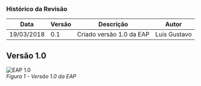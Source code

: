 ### Histórico da Revisão
| Data | Versão | Descrição | Autor |
|---|---|---|---|
| 19/03/2018| 0.1 | Criado versão 1.0 da EAP | Luis Gustavo |  


## Versão 1.0
![EAP 1.0](https://i.imgur.com/t1NfIvu.png)  
_Figura 1 - Versão 1.0 da EAP_
